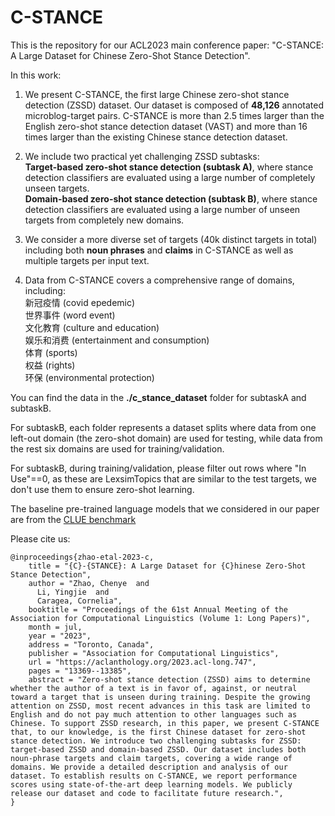# C-STANCE
This is the repository for our ACL2023 main conference paper: "C-STANCE: A Large Dataset for Chinese Zero-Shot Stance Detection".

In this work:
1. We present C-STANCE, the first large Chinese zero-shot stance detection (ZSSD) dataset. Our dataset is composed of __48,126__ annotated microblog-target pairs. C-STANCE is more than 2.5 times larger than the English zero-shot stance detection dataset (VAST) and more than 16 times larger than the existing Chinese stance detection dataset.

2. We include two practical yet challenging ZSSD subtasks:<br />
    __Target-based zero-shot stance detection (subtask A)__, where stance detection classifiers are evaluated using a large number of completely unseen targets.<br />
    __Domain-based zero-shot stance detection (subtask B)__, where stance detection classifiers are evaluated using a large number of unseen targets from completely new domains.

4. We consider a more diverse set of targets (40k distinct targets in total) including both __noun phrases__ and __claims__ in C-STANCE as well as multiple targets per input text.

5. Data from C-STANCE covers a comprehensive range of domains, including:<br />
    新冠疫情 (covid epedemic)<br />
    世界事件 (word event)<br />
    文化教育 (culture and education)<br />
    娱乐和消费 (entertainment and consumption)<br />
    体育 (sports)<br />
    权益 (rights)<br />
    环保 (environmental protection)<br />


You can find the data in the __./c_stance_dataset__ folder for subtaskA and subtaskB.

For subtaskB, each folder represents a dataset splits where data from one left-out domain (the zero-shot domain) are used for testing, while data from the rest six domains are used for training/validation.

For subtaskB, during training/validation, please filter out rows where "In Use"==0, as these are LexsimTopics that are similar to the test targets, we don't use them to ensure zero-shot learning.

The baseline pre-trained language models that we considered in our paper are from the [CLUE benchmark](https://github.com/CLUEbenchmark/CLUE)

Please cite us:
```
@inproceedings{zhao-etal-2023-c,
    title = "{C}-{STANCE}: A Large Dataset for {C}hinese Zero-Shot Stance Detection",
    author = "Zhao, Chenye  and
      Li, Yingjie  and
      Caragea, Cornelia",
    booktitle = "Proceedings of the 61st Annual Meeting of the Association for Computational Linguistics (Volume 1: Long Papers)",
    month = jul,
    year = "2023",
    address = "Toronto, Canada",
    publisher = "Association for Computational Linguistics",
    url = "https://aclanthology.org/2023.acl-long.747",
    pages = "13369--13385",
    abstract = "Zero-shot stance detection (ZSSD) aims to determine whether the author of a text is in favor of, against, or neutral toward a target that is unseen during training. Despite the growing attention on ZSSD, most recent advances in this task are limited to English and do not pay much attention to other languages such as Chinese. To support ZSSD research, in this paper, we present C-STANCE that, to our knowledge, is the first Chinese dataset for zero-shot stance detection. We introduce two challenging subtasks for ZSSD: target-based ZSSD and domain-based ZSSD. Our dataset includes both noun-phrase targets and claim targets, covering a wide range of domains. We provide a detailed description and analysis of our dataset. To establish results on C-STANCE, we report performance scores using state-of-the-art deep learning models. We publicly release our dataset and code to facilitate future research.",
}
```
